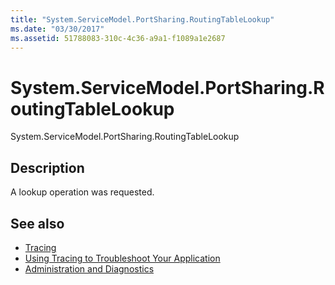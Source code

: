 ```yaml
---
title: "System.ServiceModel.PortSharing.RoutingTableLookup"
ms.date: "03/30/2017"
ms.assetid: 51788083-310c-4c36-a9a1-f1089a1e2687
---
```

# System.ServiceModel.PortSharing.RoutingTableLookup
System.ServiceModel.PortSharing.RoutingTableLookup  
  
## Description  
 A lookup operation was requested.  
  
## See also

- [Tracing](index.md)
- [Using Tracing to Troubleshoot Your Application](using-tracing-to-troubleshoot-your-application.md)
- [Administration and Diagnostics](../index.md)
